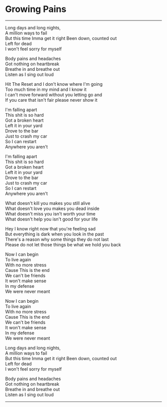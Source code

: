 # Growing Pains

---

Long days and long nights,  
A million ways to fail  
But this time Imma get it right
Been down, counted out  
Left for dead  
I won't feel sorry for myself

Body pains and headaches  
Got nothing on heartbreak  
Breathe in and breathe out  
Listen as I sing out loud

Hit The Reset and I don't know where I'm going  
Too much time in my mind and I know it  
I can't move forward without you letting go and  
If you care that isn't fair please never show it

I'm falling apart  
This shit is so hard  
Got a broken heart  
Left it in your yard  
Drove to the bar  
Just to crash my car  
So I can restart  
Anywhere you aren't

I'm falling apart  
This shit is so hard  
Got a broken heart  
Left it in your yard  
Drove to the bar  
Just to crash my car  
So I can restart  
Anywhere you aren't

What doesn't kill you makes you still alive  
What doesn't love you makes you dead inside  
What doesn't miss you isn't worth your time  
What doesn't help you isn't good for your life

Hey I know right now that you're feeling sad  
But everything is dark when you look in the past  
There's a reason why some things they do not last  
Please do not let those things be what we hold you back

Now I can begin  
To live again  
With no more stress  
Cause This is the end  
We can't be friends  
It won't make sense  
In my defense  
We were never meant

Now I can begin  
To live again  
With no more stress  
Cause This is the end  
We can't be friends  
It won't make sense  
In my defense  
We were never meant

Long days and long nights,  
A million ways to fail  
But this time Imma get it right
Been down, counted out  
Left for dead  
I won't feel sorry for myself

Body pains and headaches  
Got nothing on heartbreak  
Breathe in and breathe out  
Listen as I sing out loud

---